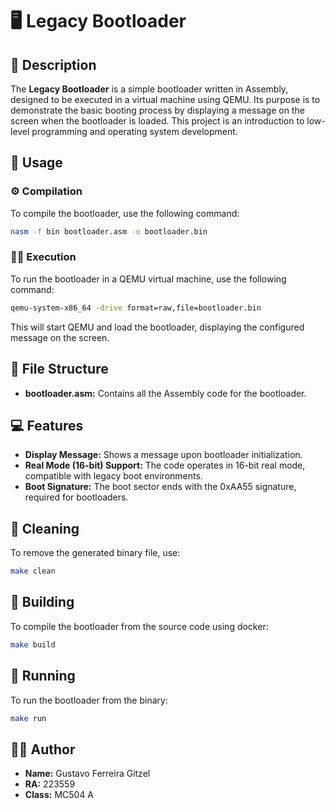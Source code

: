 # 🖥️ Legacy Bootloader

## 📄 Description

The **Legacy Bootloader** is a simple bootloader written in Assembly, designed to be executed in a virtual machine using QEMU. Its purpose is to demonstrate the basic booting process by displaying a message on the screen when the bootloader is loaded. This project is an introduction to low-level programming and operating system development.

## 🚀 Usage

### ⚙️ Compilation

To compile the bootloader, use the following command:

```bash
nasm -f bin bootloader.asm -o bootloader.bin
```

### 🏃‍♂️ Execution

To run the bootloader in a QEMU virtual machine, use the following command:

```bash
qemu-system-x86_64 -drive format=raw,file=bootloader.bin
```

This will start QEMU and load the bootloader, displaying the configured message on the screen.

## 📂 File Structure

- **bootloader.asm:** Contains all the Assembly code for the bootloader.

## 💻 Features

- **Display Message:** Shows a message upon bootloader initialization.
- **Real Mode (16-bit) Support:** The code operates in 16-bit real mode, compatible with legacy boot environments.
- **Boot Signature:** The boot sector ends with the 0xAA55 signature, required for bootloaders.

## 🧹 Cleaning

To remove the generated binary file, use:

```bash
make clean
```

## 🔄 Building
To compile the bootloader from the source code using docker:

```bash
make build
```

## 🔄 Running
To run the bootloader from the binary:

```bash
make run
```

## 👨‍💻 Author
- **Name:** Gustavo Ferreira Gitzel
- **RA:** 223559
- **Class:** MC504 A